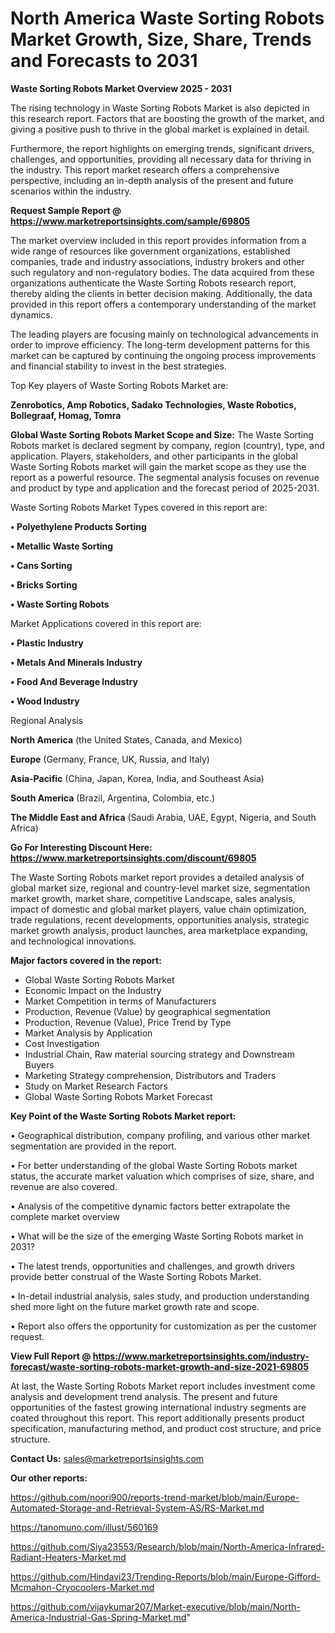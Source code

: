 # North America Waste Sorting Robots Market Growth, Size, Share, Trends and Forecasts to 2031

<Strong> Waste Sorting Robots Market Overview 2025 - 2031</strong>

The rising technology in Waste Sorting Robots Market is also depicted in this research report. Factors that are boosting the growth of the market, and giving a positive push to thrive in the global market is explained in detail.

Furthermore, the report highlights on emerging trends, significant drivers, challenges, and opportunities, providing all necessary data for thriving in the industry. This report market research offers a comprehensive perspective, including an in-depth analysis of the present and future scenarios within the industry.

<strong>Request Sample Report @ <a href=https://www.marketreportsinsights.com/sample/69805>https://www.marketreportsinsights.com/sample/69805</a></strong>

The market overview included in this report provides information from a wide range of resources like government organizations, established companies, trade and industry associations, industry brokers and other such regulatory and non-regulatory bodies. The data acquired from these organizations authenticate the Waste Sorting Robots research report, thereby aiding the clients in better decision making. Additionally, the data provided in this report offers a contemporary understanding of the market dynamics.

The leading players are focusing mainly on technological advancements in order to improve efficiency. The long-term development patterns for this market can be captured by continuing the ongoing process improvements and financial stability to invest in the best strategies.

Top Key players of Waste Sorting Robots Market are:

<strong>Zenrobotics, Amp Robotics, Sadako Technologies, Waste Robotics, Bollegraaf, Homag, Tomra</strong>

<strong><b>Global Waste Sorting Robots Market Scope and Size:</b></strong>
The Waste Sorting Robots market is declared segment by company, region (country), type, and application. Players, stakeholders, and other participants in the global Waste Sorting Robots market will gain the market scope as they use the report as a powerful resource. The segmental analysis focuses on revenue and product by type and application and the forecast period of 2025-2031.

Waste Sorting Robots Market Types covered in this report are:

<strong>• Polyethylene Products Sorting

• Metallic Waste Sorting

• Cans Sorting

• Bricks Sorting

• Waste Sorting Robots</strong>

Market Applications covered in this report are:

<strong>• Plastic Industry

• Metals And Minerals Industry

• Food And Beverage Industry

• Wood Industry</strong> 

Regional Analysis

<strong>North America</strong> (the United States, Canada, and Mexico)

<strong>Europe</strong> (Germany, France, UK, Russia, and Italy)

<strong>Asia-Pacific</strong> (China, Japan, Korea, India, and Southeast Asia)

<strong>South America</strong> (Brazil, Argentina, Colombia, etc.)

<strong>The Middle East and Africa</strong> (Saudi Arabia, UAE, Egypt, Nigeria, and South Africa)

<strong>Go For Interesting Discount Here: <a href=https://www.marketreportsinsights.com/discount/69805>https://www.marketreportsinsights.com/discount/69805</a></strong>

The Waste Sorting Robots market report provides a detailed analysis of global market size, regional and country-level market size, segmentation market growth, market share, competitive Landscape, sales analysis, impact of domestic and global market players, value chain optimization, trade regulations, recent developments, opportunities analysis, strategic market growth analysis, product launches, area marketplace expanding, and technological innovations.

<strong><b>Major factors covered in the report:</b></strong>
<ul>
  <li>Global Waste Sorting Robots Market </li>
  <li>Economic Impact on the Industry</li>
  <li>Market Competition in terms of Manufacturers</li>
  <li>Production, Revenue (Value) by geographical segmentation</li>
  <li>Production, Revenue (Value), Price Trend by Type</li>
  <li>Market Analysis by Application</li>
  <li>Cost Investigation</li>
  <li>Industrial Chain, Raw material sourcing strategy and Downstream Buyers</li>
  <li>Marketing Strategy comprehension, Distributors and Traders</li>
  <li>Study on Market Research Factors</li>
  <li>Global Waste Sorting Robots Market Forecast</li>
</ul>

<strong><b>Key Point of the Waste Sorting Robots Market report:</b></strong>

• Geographical distribution, company profiling, and various other market segmentation are provided in the report.

• For better understanding of the global Waste Sorting Robots market status, the accurate market valuation which comprises of size, share, and revenue are also covered.

• Analysis of the competitive dynamic factors better extrapolate the complete market overview

• What will be the size of the emerging Waste Sorting Robots market in 2031?

• The latest trends, opportunities and challenges, and growth drivers provide better construal of the Waste Sorting Robots Market.

• In-detail industrial analysis, sales study, and production understanding shed more light on the future market growth rate and scope.

• Report also offers the opportunity for customization as per the customer request.

<strong><b>View Full Report @ <a href=https://www.marketreportsinsights.com/industry-forecast/waste-sorting-robots-market-growth-and-size-2021-69805>https://www.marketreportsinsights.com/industry-forecast/waste-sorting-robots-market-growth-and-size-2021-69805</a></b></strong>


At last, the Waste Sorting Robots Market report includes investment come analysis and development trend analysis. The present and future opportunities of the fastest growing international industry segments are coated throughout this report. This report additionally presents product specification, manufacturing method, and product cost structure, and price structure.

<strong>Contact Us:</strong>
sales@marketreportsinsights.com

<strong>Our other reports:</strong>

<a href=https://github.com/noori900/reports-trend-market/blob/main/Europe-Automated-Storage-and-Retrieval-System-AS/RS-Market.md>https://github.com/noori900/reports-trend-market/blob/main/Europe-Automated-Storage-and-Retrieval-System-AS/RS-Market.md</a>

<a href=https://tanomuno.com/illust/560169>https://tanomuno.com/illust/560169</a>

<a href=https://github.com/Siya23553/Research/blob/main/North-America-Infrared-Radiant-Heaters-Market.md>https://github.com/Siya23553/Research/blob/main/North-America-Infrared-Radiant-Heaters-Market.md</a>

<a href=https://github.com/Hindavi23/Trending-Reports/blob/main/Europe-Gifford-Mcmahon-Cryocoolers-Market.md>https://github.com/Hindavi23/Trending-Reports/blob/main/Europe-Gifford-Mcmahon-Cryocoolers-Market.md</a>

<a href=https://github.com/vijaykumar207/Market-executive/blob/main/North-America-Industrial-Gas-Spring-Market.md>https://github.com/vijaykumar207/Market-executive/blob/main/North-America-Industrial-Gas-Spring-Market.md</a>"

